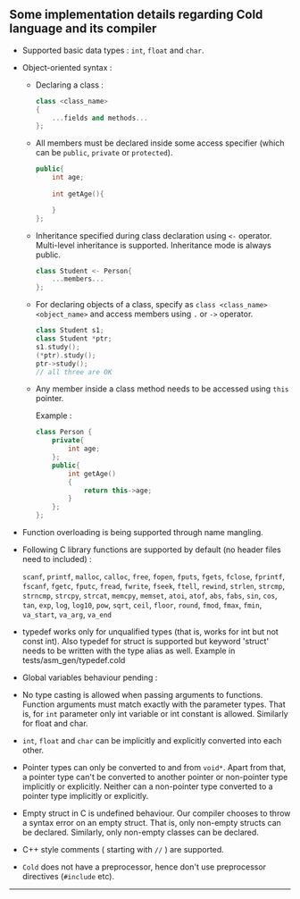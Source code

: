 ## Some implementation details regarding Cold language and its compiler


- Supported basic data types : `int`, `float` and `char`.
- Object-oriented syntax :

    - Declaring a class :

        ```cpp
        class <class_name>
        {
            ...fields and methods...
        };
        ```

    - All members must be declared inside some access specifier (which can be `public`, `private` or `protected`).

        ```cpp
        public{
            int age;
            
            int getAge(){

            }
        };
        ```

    - Inheritance specified during class declaration using `<-` operator. Multi-level inheritance is supported. Inheritance mode is always public.

        ```cpp
        class Student <- Person{
            ...members...
        };
        ```

    - For declaring objects of a class, specify as `class <class_name> <object_name>` and access members using `.` or `->` operator.

        ```cpp
        class Student s1;
        class Student *ptr;
        s1.study();
        (*ptr).study();
        ptr->study();
        // all three are OK
        ```

    - Any member inside a class method needs to be accessed using `this` pointer. 

        Example :
        
        ```cpp
        class Person { 
            private{
                int age;
            }; 
            public{ 
                int getAge()  
                { 
                    return this->age;
                } 
            };
        }; 
        ```

- Function overloading is being supported through name mangling.
- Following C library functions are supported by default (no header files need to included) :

    `scanf`, `printf`, `malloc`, `calloc`, `free`, `fopen`, `fputs`, `fgets`, `fclose`, `fprintf`, `fscanf`, `fgetc`, `fputc`, `fread`, `fwrite`, `fseek`, `ftell`, `rewind`, `strlen`, `strcmp`, `strncmp`, `strcpy`, `strcat`, `memcpy`, `memset`, `atoi`, `atof`, `abs`, `fabs`, `sin`, `cos`, `tan`, `exp`, `log`, `log10`, `pow`, `sqrt`, `ceil`, `floor`, `round`, `fmod`, `fmax`, `fmin`, `va_start`, `va_arg`, `va_end`

- typedef works only for unqualified types (that is, works for int but not const int). Also typedef for struct is supported but keyword 'struct' needs to be written with the type alias as well. Example in tests/asm_gen/typedef.cold
- Global variables behaviour pending :
- No type casting is allowed when passing arguments to functions. Function arguments must match exactly with the parameter types. That is, for `int` parameter only int variable or int constant is allowed. Similarly for float and char.
- `int`, `float` and `char` can be implicitly and explicitly converted into each other.
- Pointer types can only be converted to and from `void*`. Apart from that, a pointer type can't be converted to another pointer or non-pointer type implicitly or explicitly. Neither can a non-pointer type converted to a pointer type implicitly or explicitly.
- Empty struct in C is undefined behaviour. Our compiler chooses to throw a syntax error on an empty struct. That is, only non-empty structs can be declared. Similarly, only non-empty classes can be declared.
- C++ style comments ( starting with `//` ) are supported.
- `Cold` does not have a preprocessor, hence don't use preprocessor directives (`#include` etc).

----
